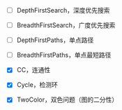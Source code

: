 - [ ] DepthFirstSearch，深度优先搜索
- [ ] BreadthFirstSearch，广度优先搜索
- [ ]  DepthFirstPaths，单点路径
- [ ] BreadthFirstPaths，单点最短路径
- [x] CC，连通性
- [x] Cycle，检测环
- [x] TwoColor，双色问题（图的二分性）

